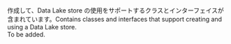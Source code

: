 <Namespace Name="Microsoft.Azure.Management.DataLake.Store">
  <Docs>
    <summary><span data-ttu-id="a6855-101">作成して、Data Lake store の使用をサポートするクラスとインターフェイスが含まれています。</span><span class="sxs-lookup"><span data-stu-id="a6855-101">Contains classes and interfaces that support creating and using a Data Lake store.</span></span></summary> 
    <remarks>To be added.</remarks>
  </Docs>
</Namespace>
